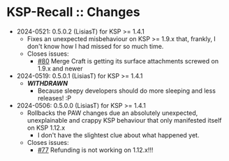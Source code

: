# KSP-Recall :: Changes

* 2024-0521: 0.5.0.2 (LisiasT) for KSP >= 1.4.1
	+ Fixes an unexpected misbehaviour on KSP >= 1.9.x that, frankly, I don't know how I had missed for so much time.
	+ Closes issues:
		- [#80](https://github.com/net-lisias-ksp/KSP-Recall/issues/80) Merge Craft is getting its surface attachments screwed on 1.9.x and newer 
* 2024-0519: 0.5.0.1 (LisiasT) for KSP >= 1.4.1
	+ ***WITHDRAWN***
		- Because sleepy developers should do more sleeping and less releases! :P
* 2024-0506: 0.5.0.0 (LisiasT) for KSP >= 1.4.1
	+ Rollbacks the PAW changes due an absolutely unexpected, unexplainable and crappy KSP behaviour that only manifested itself on KSP 1.12.x
		- I don't have the slightest clue about what happened yet. 
	+ Closes issues:
		- [#77](https://github.com/net-lisias-ksp/KSP-Recall/issues/77) 
Refunding is not working on 1.12.x!!!

